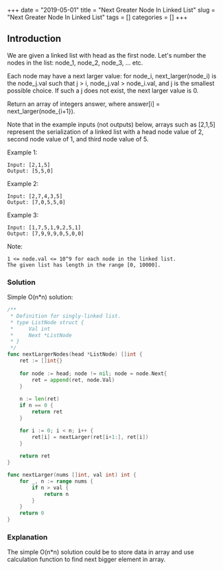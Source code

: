 +++
date = "2019-05-01"
title = "Next Greater Node In Linked List"
slug = "Next Greater Node In Linked List"
tags = []
categories = []
+++

## Introduction

We are given a linked list with head as the first node.  Let's number the nodes in the list: node_1, node_2, node_3, ... etc.

Each node may have a next larger value: for node_i, next_larger(node_i) is the node_j.val such that j > i, node_j.val > node_i.val, and j is the smallest possible choice.  If such a j does not exist, the next larger value is 0.

Return an array of integers answer, where answer[i] = next_larger(node_{i+1}).

Note that in the example inputs (not outputs) below, arrays such as [2,1,5] represent the serialization of a linked list with a head node value of 2, second node value of 1, and third node value of 5.

 

Example 1:
```
Input: [2,1,5]
Output: [5,5,0]
```
Example 2:
```
Input: [2,7,4,3,5]
Output: [7,0,5,5,0]
```
Example 3:
```
Input: [1,7,5,1,9,2,5,1]
Output: [7,9,9,9,0,5,0,0]
```

Note:
```
1 <= node.val <= 10^9 for each node in the linked list.
The given list has length in the range [0, 10000].
```

### Solution

Simple O(n*n) solution:
``` go
/**
 * Definition for singly-linked list.
 * type ListNode struct {
 *     Val int
 *     Next *ListNode
 * }
 */
func nextLargerNodes(head *ListNode) []int {
    ret := []int{}
    
    for node := head; node != nil; node = node.Next{
        ret = append(ret, node.Val)     
    }
    
    n := len(ret)
    if n == 0 {
        return ret
    }

    for i := 0; i < n; i++ {
        ret[i] = nextLarger(ret[i+1:], ret[i])
    }
  
    return ret
}

func nextLarger(nums []int, val int) int {
    for _, n := range nums {
        if n > val {
            return n
        }
    }
    return 0
}
```


### Explanation

The simple O(n*n) solution could be to store data in array and use calculation function to find next bigger element in array.
